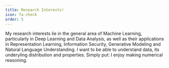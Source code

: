 ```yaml
---
title: Research Interests!
icon: fa-check
order: 5
---
```


My research interests lie in the general area of Machine Learning, particularly in Deep Learning and Data Analysis, as well as their applications in Representation Learning, Information Security, Generative Modeling and Natural Language Understanding. I want to be able to understand data, its underyling distribution and properties. Simply put: I enjoy making numerical reasoning.
